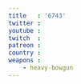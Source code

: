 ```yaml
---
title   : '6743'
twitter :
youtube :
twitch  :
patreon :
country :
weapons :
    - heavy-bowgun
---
```

